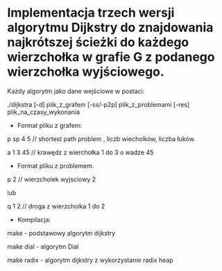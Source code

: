 # Implementacja trzech wersji algorytmu Dijkstry do znajdowania najkrótszej ścieżki do każdego wierzchołka w grafie G z podanego wierzchołka wyjściowego.

Każdy algorytm jako dane wejściowe w postaci:

./dijkstra [-d] plik_z_grafem [-ss/-p2p] plik_z_problemami [-res] plik_na_czasy_wykonania

 - Format pliku z grafem:

p sp 4 5    //  shortest path problem , liczb wiecholków, liczba łuków.

a 1 3 45    //  krawędz z wierchołka 1 do 3 o wadze 45

- Format pliku z problemem.

p 2     // wierzcholek wyjsciowy 2

lub 

q 1 2   // droga z wierzcholka 1 do 2

- Kompilacja:

make - podstawowy algorytm dijkstry

make dial - algorytm Dial

make radix - algorytm dijkstry z wykorzystanie radix heap